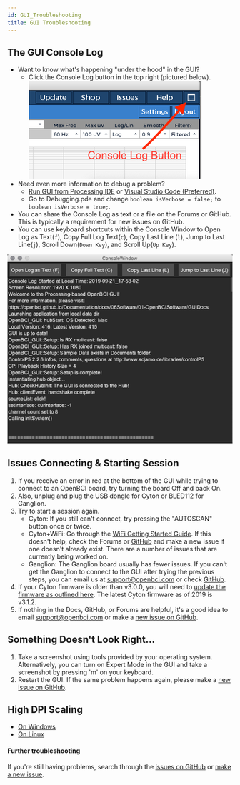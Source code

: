 ```yaml
---
id: GUI_Troubleshooting
title: GUI Troubleshooting
---
```


## The GUI Console Log
- Want to know what's happening "under the hood" in the GUI?
    - Click the Console Log button in the top right (pictured below).
    ![gui console log button](../assets/SoftwareImages/OpenBCISoftware/gui_troubleshooting_consoleLogButton.png)<br>
- Need even more information to debug a problem?
    - [Run GUI from Processing IDE](06Software/01-OpenBCISoftware/01-OpenBCI_GUI.md#running-the-openbci-gui-from-the-processing-ide) or [Visual Studio Code (Preferred)](https://github.com/OpenBCI/OpenBCI_GUI/wiki/Developer-Setup).
    - Go to Debugging.pde and change `boolean isVerbose = false;` to `boolean isVerbose = true;`.
- You can share the Console Log as text or a file on the Forums or GitHub. This is typically a requirement for new issues on GitHub.
- You can use keyboard shortcuts within the Console Window to Open Log as Text(`f`), Copy Full Log Text(`c`), Copy Last Line (`l`), Jump to Last Line(`j`), Scroll Down(`Down Key`), and Scroll Up(`Up Key`).

![gui troubleshooting console window](../assets/SoftwareImages/OpenBCISoftware/gui_troubleshooting_consoleLogWindow.png)<br>

## Issues Connecting & Starting Session
1. If you receive an error in red at the bottom of the GUI while trying to connect to an OpenBCI board, try turning the board Off and back On.
1. Also, unplug and plug the USB dongle for Cyton or BLED112 for Ganglion.
1. Try to start a session again.
    - Cyton: If you still can't connect, try pressing the "AUTOSCAN" button once or twice.
    - Cyton+WiFi: Go through the [WiFi Getting Started Guide](01GettingStarted/01-Boards/03-Wifi_Getting_Started_Guide.md). If this doesn't help, check the Forums or [GitHub](https://github.com/OpenBCI/OpenBCI_GUI/issues) and make a new issue if one doesn't already exist. There are a number of issues that are currently being worked on.
    - Ganglion: The Ganglion board usually has fewer issues. If you can't get the Ganglion to connect to the GUI after trying the previous steps, you can email us at support@openbci.com or check [GitHub](https://github.com/OpenBCI/OpenBCI_GUI/issues).
1. If your Cyton firmware is older than v3.0.0, you will need to [update the firmware as outlined here](02Cyton/05-Cyton_Board_Programming_Tutorial.md#overview). The latest Cyton firmware as of 2019 is v3.1.2.
1. If nothing in the Docs, GitHub, or Forums are helpful, it's a good idea to email support@openbci.com or make a [new issue on GitHub](https://github.com/OpenBCI/OpenBCI_GUI/issues/new/choose).

## Something Doesn't Look Right...
1. Take a screenshot using tools provided by your operating system. Alternatively, you can turn on Expert Mode in the GUI and take a screenshot by pressing 'm' on your keyboard.
1. Restart the GUI. If the same problem happens again, please make a [new issue on GitHub](https://github.com/OpenBCI/OpenBCI_GUI/issues/new/choose).

## High DPI Scaling
- [On Windows](06Software/01-OpenBCISoftware/01-OpenBCI_GUI.md#install-openbci_gui-on-windows)
- [On Linux](06Software/01-OpenBCISoftware/01-OpenBCI_GUI.md#install-openbci_gui-on-linux)


#### Further troubleshooting

If you're still having problems, search through the [issues on GitHub](https://github.com/OpenBCI/OpenBCI_GUI/issues) or [make a new issue](https://github.com/OpenBCI/OpenBCI_GUI/issues/new).
